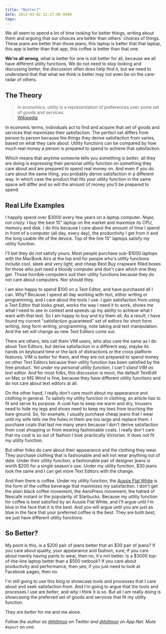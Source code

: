 ```yaml
---
title: "Better?"
date: 2013-03-02 12:27:00-0400
tags: 
---
```


We all seem to spend a lot of time looking for better things, writing about them and arguing that our choices are better than others' choices of things. These jeans are better than those jeans, this laptop is better that that laptop, this app is better than that app, this coffee is better than that one. 

**We're all wrong**, what is better for one is not better for all, because we all have different utility functions. We do not need to stop looking and discussing better, the discussion often does help find it, but we need to understand that that what we think is better may not even be on the care-radar of others.

## The Theory

> In economics, utility is a representation of preferences over some set of goods and services.  
> [Wikipedia](http://en.wikipedia.org/wiki/Utility)

In economic terms, individuals act to find and acquire that set of goods and services that maximizes their satisfaction. The perfect set differs from person to person because the things they derive satisfaction from varies, based on what they care about. Utility functions can be compared by how much real money a person is prepared to spend to achieve that satisfaction.

Which means that anytime someone tells you something is *better*, all they are doing is expressing their personal utility function on something they care about and are prepared to spend real money on. And even if you do care about the same thing, you probably derive satisfaction in a different way. In which case the product that fits your utility function in the same space will differ and so will the amount of money you'll be prepared to spend.

## Real Life Examples

I happily spend over $3000 every few years on a laptop computer. *Nope, not crazy.* I buy the best 15" laptop on the market and maximize its CPU, memory and disk. I do this because I care about the amount of time I spend in front of a computer (all day, every day), the productivity I get from it and the long usable life of the device. Top of the line 15" laptops satisfy *my* utility function. 

I'll bet they do *not* satisfy yours. Most people purchase sub-$1000 laptops with the MacBook Airs at the top end for people who's utility functions include cool, sleek and very light; and cheap Best Buy crapware filled boxes for those who just need a bloody computer and don't care which one they get. Those horrible computers suit their utility functions because they do not care about computers. Nor should they.

I am also happy to spend $100 on a Text Editor, and have purchased all I can. Why? Because I spend all day working with text, either writing or programming, and I care about the tools I use. I gain satisfaction from using a Text Editor that looks great, works the way I need it to work, shows me what I need to see in context and speeds up my ability to achieve what I want with that text. So I am happy to buy and try them all. As a result, I have found my current "satisfaction guaranteed" set of editors for short form writing, long form writing, programming, note taking and text manipulation. And the set will change as new Text Editors come out.

There are others, lets call them VIM users, who also care the same as I do about Text Editors, but derive satisfaction in a different way, maybe its hands on keyboard time or the lack of distractions or the cross platform features. VIM is *better* for them, and they are not prepared to spend money on other Text Editors because their utility function has been satisfied by the free product. *Yet under my personal utility function, I can't stand VIM as text editor.* And for most folks, this discussion is moot, the default TextEdit on Mac or MS Word is fine, because they have different utility functions and do not care about text editors at all.

On the other hand, I really don't care much about my appearance and clothing in general. To satisfy my utility function in clothing, an article has to fit and serve its purpose. A coat has to keep me warm and dry, trousers need to hide my legs and shoes need to keep my toes from touching the bare ground. So, for example, I usually purchase cheap jeans that I wear until my wife tells me the holes in them are too large and replace them. I purchase coats that last me many years because I don't derive satisfaction from coat shopping or from wearing fashionable coats. I really don't care that my coat is so out of fashion I look practically Victorian. It does not fit my utility function.

But other folks do care about their appearance and the clothing they wear. They purchase clothing that is fashionable and will not wear anything out of date. Under their utility function, a fashionable pair of designer jeans is worth $200 for a single season's use. Under my utility function, $30 jeans look the same and I can get more Text Editors with the change.

And then there is coffee. Under my utility function, the [Aussie Flat White](http://en.wikipedia.org/wiki/Flat_white) is the form of the coffee beverage that maximizes my satisfaction. I don't get the plain black coffee movement, the AeroPress movement, the hatred of Nescafé instant or the popularity of Starbucks. Because my utility function for coffee is best satisfied by an Aussie Flat White, and I'll argue until I'm blue in the face that it is the best. And you will argue until you are just as blue in the face that your preferred coffee is the best. They are both best, we just have different utility functions.

## So Better?

My point is this, is a $200 pair of jeans better that an $30 pair of jeans? If you care about quality, your appearance and fashion, sure; if you care about merely having pants to wear, then no, it's not better. Is a $3000 top-of-the-line laptop better than a $500 netbook? If you care about productivity and performance, then yes; if you just need to look at Facebook pages, then no.

I'm still going to use this blog to showcase tools and processes that I care about and seek satisfaction from. And I'm going to argue that the tools and processes I use are *better*, and why I think it is so. But all I am really doing is showcasing the preferred set of goods and services that fit my utility function. 

They are *better* for me and me alone.

*Follow the author as [@hiltmon](https://twitter.com/hiltmon) on Twitter and [@hiltmon](http://alpha.app.net/hiltmon) on App.Net. Mute `#xpost` on one.*
